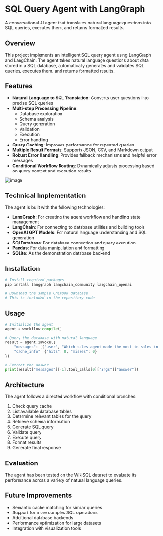 # SQL Query Agent with LangGraph

A conversational AI agent that translates natural language questions into SQL queries, executes them, and returns formatted results.

## Overview

This project implements an intelligent SQL query agent using LangGraph and LangChain. The agent takes natural language questions about data stored in a SQL database, automatically generates and validates SQL queries, executes them, and returns formatted results.

## Features

- **Natural Language to SQL Translation**: Converts user questions into precise SQL queries
- **Multi-step Processing Pipeline**: 
  - Database exploration
  - Schema analysis
  - Query generation
  - Validation
  - Execution
  - Error handling
- **Query Caching**: Improves performance for repeated queries
- **Multiple Result Formats**: Supports JSON, CSV, and Markdown output
- **Robust Error Handling**: Provides fallback mechanisms and helpful error messages
- **Conditional Workflow Routing**: Dynamically adjusts processing based on query context and execution results

![image](https://github.com/user-attachments/assets/f864eeb7-cb8a-4b52-91cb-3242122a20cc)


## Technical Implementation

The agent is built with the following technologies:
- **LangGraph**: For creating the agent workflow and handling state management
- **LangChain**: For connecting to database utilities and building tools
- **OpenAI GPT Models**: For natural language understanding and SQL generation
- **SQLDatabase**: For database connection and query execution
- **Pandas**: For data manipulation and formatting
- **SQLite**: As the demonstration database backend

## Installation

```bash
# Install required packages
pip install langgraph langchain_community langchain_openai

# Download the sample Chinook database
# This is included in the repository code
```

## Usage

```python
# Initialize the agent
agent = workflow.compile()

# Query the database with natural language
result = agent.invoke({
    "messages": [("user", "Which sales agent made the most in sales in 2009?")],
    "cache_info": {"hits": 0, "misses": 0}
})

# Extract the answer
print(result["messages"][-1].tool_calls[0]["args"]["answer"])
```

## Architecture

The agent follows a directed workflow with conditional branches:
1. Check query cache
2. List available database tables
3. Determine relevant tables for the query
4. Retrieve schema information
5. Generate SQL query
6. Validate query
7. Execute query
8. Format results
9. Generate final response

## Evaluation

The agent has been tested on the WikiSQL dataset to evaluate its performance across a variety of natural language queries.

## Future Improvements

- Semantic cache matching for similar queries
- Support for more complex SQL operations
- Additional database backends
- Performance optimization for large datasets
- Integration with visualization tools
